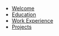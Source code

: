 <!-- different sidebar sections + linking the corresponding pages -->

* [Welcome](pages/home.md)
* [Education](pages/education.md)
* [Work Experience](pages/work.md)
* [Projects](pages/projects.md)
<!-- * [Competitions](pages/competitions.md)
* [Hobbies](pages/hobbies.md) -->
